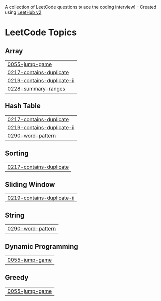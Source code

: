 A collection of LeetCode questions to ace the coding interview! - Created using [LeetHub v2](https://github.com/arunbhardwaj/LeetHub-2.0)
<!---LeetCode Topics Start-->
# LeetCode Topics
## Array
|  |
| ------- |
| [0055-jump-game](https://github.com/JadeAdi27/dsa/tree/master/0055-jump-game) |
| [0217-contains-duplicate](https://github.com/JadeAdi27/dsa/tree/master/0217-contains-duplicate) |
| [0219-contains-duplicate-ii](https://github.com/JadeAdi27/dsa/tree/master/0219-contains-duplicate-ii) |
| [0228-summary-ranges](https://github.com/JadeAdi27/dsa/tree/master/0228-summary-ranges) |
## Hash Table
|  |
| ------- |
| [0217-contains-duplicate](https://github.com/JadeAdi27/dsa/tree/master/0217-contains-duplicate) |
| [0219-contains-duplicate-ii](https://github.com/JadeAdi27/dsa/tree/master/0219-contains-duplicate-ii) |
| [0290-word-pattern](https://github.com/JadeAdi27/dsa/tree/master/0290-word-pattern) |
## Sorting
|  |
| ------- |
| [0217-contains-duplicate](https://github.com/JadeAdi27/dsa/tree/master/0217-contains-duplicate) |
## Sliding Window
|  |
| ------- |
| [0219-contains-duplicate-ii](https://github.com/JadeAdi27/dsa/tree/master/0219-contains-duplicate-ii) |
## String
|  |
| ------- |
| [0290-word-pattern](https://github.com/JadeAdi27/dsa/tree/master/0290-word-pattern) |
## Dynamic Programming
|  |
| ------- |
| [0055-jump-game](https://github.com/JadeAdi27/dsa/tree/master/0055-jump-game) |
## Greedy
|  |
| ------- |
| [0055-jump-game](https://github.com/JadeAdi27/dsa/tree/master/0055-jump-game) |
<!---LeetCode Topics End-->